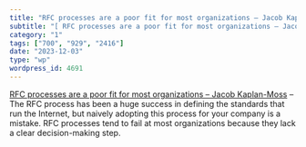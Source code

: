 ```yaml
---
title: "RFC processes are a poor fit for most organizations – Jacob Kaplan-Moss"
subtitle: "[ RFC processes are a poor fit for most organizations – Jacob Kaplan-Moss]( https://jacobian.org/202..."
category: "1"
tags: ["700", "929", "2416"]
date: "2023-12-03"
type: "wp"
wordpress_id: 4691
---
```

[ RFC processes are a poor fit for most organizations – Jacob Kaplan-Moss]( https://jacobian.org/2023/dec/1/against-rfcs/) –The RFC process has been a huge success in defining the standards that run the Internet, but naively adopting this process for your company is a mistake. RFC processes tend to fail at most organizations because they lack a clear decision-making step.